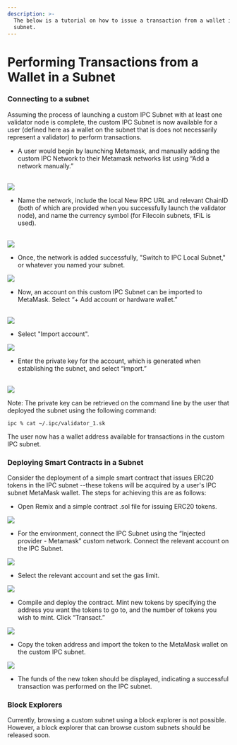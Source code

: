 ```yaml
---
description: >-
  The below is a tutorial on how to issue a transaction from a wallet in a
  subnet.
---
```


# Performing Transactions from a Wallet in a Subnet

### Connecting to a subnet

Assuming the process of launching a custom IPC Subnet with at least one validator node is complete, the custom IPC Subnet is now available for a user (defined here as a wallet on the subnet that is does not necessarily represent a validator) to perform transactions.&#x20;



* A user would begin by launching Metamask, and manually adding the custom IPC Network to their Metamask networks list using “Add a network manually.” &#x20;

\
![](https://lh7-us.googleusercontent.com/ieHnkmUDN4HDPugxp9u5niCXfbmfYBRS7j7r-ptXaplbltPrH24hbg6juhQkywLfboqMNPykw\_qsfBPOOsTYW0OS8km9JApVd5sIie4oOVPDiEH9J8DM8garYaimT0tikqXDp0ro5Mp12JuHehN4zAw)

* Name the network, include the local New RPC URL and relevant ChainID (both of which are provided when you successfully launch the validator node), and name the currency symbol (for Filecoin subnets, tFIL is used). &#x20;

\
![](https://lh7-us.googleusercontent.com/nNdSkpeWuT-a\_4nw0VyAb4SI8nmgOt2fZ5eHKXLj9B4UBW2j0g6TG0uo3G5BHLcNqR78a7NL7gAlcw9QsnpudEm7b2vrnqxDD1a2O1Ti-SrgGOBBfti6E\_da6U3U9thrKP-LUJ9aG0BFI8\_4xVg6bRE)

* Once, the network is added successfully, "Switch to IPC Local Subnet," or whatever you named your subnet.&#x20;

![](https://lh7-us.googleusercontent.com/lIs8jBuP5AmtJNVKuRg2hUp3IJ9tH1\_rSyI8TnLgH5z1gRzzrsl0IimqFqwH3oQOoe1sodRxxy\_XctYJWItilThgwFyOEh06hPKvP06q9n2NR5HtxVQJzQI7QHz2dTPZx31T60wYaAFLI6oeuFbS1Ls)

* Now, an account on this custom IPC Subnet can be imported to MetaMask.  Select “+ Add account or hardware wallet.”  &#x20;

\
![](https://lh7-us.googleusercontent.com/VgEXw2VhyuJvArbAk8h3gkJMYVvAfeZnVlScM8HWlvbjCPE6I9G8Yfm\_sEuEGjiDiRJMu1KMHj32QSJlNmLLy7WEF9toklgPs-Eph\_imTeevRgUwSQHNHGMFl4ez3pDtqwfeEgIiyElBxFufRzihNx8)

* Select "Import account". &#x20;

![](https://lh7-us.googleusercontent.com/rdc0c-ai86iKLyMRalvmfVENO00D8enHHR5tZ3xd7TT2wK9XlwfmC8wKJWgjmKbm8shV7MBwa-vRGAGu8CBAsK6aIPAxixS3zLYhJkbMKmWMbF84I4F1g3KcGL1-JRCC-VcmrL6q-PwbDOCj4\_r7iQw)

* Enter the private key for the account, which is generated when establishing the subnet, and select “import.”&#x20;

\
![](https://lh7-us.googleusercontent.com/Rn\_j2KHo3MT2BkvQV8tIsI1f2GqOup5DkqaPhgaijiQKqBmvKZT9lrKq7FnRc2n8h9WHXEvlGzHelPTfEBhOMA3n6\_YhiDK-ec7cy89\_iYWfHlDVlAqog91ewcicH6mXrKQAUXItAxwYqfLHWjpAeQ4)

Note: The private key can be retrieved on the command line by the user that deployed the subnet using the following command:&#x20;

```
ipc % cat ~/.ipc/validator_1.sk
```

The user now has a wallet address available for transactions in the custom IPC subnet.  &#x20;

### Deploying Smart Contracts in a Subnet

Consider the deployment of a simple smart contract that issues ERC20 tokens in the IPC subnet --these tokens will be acquired by a user's IPC subnet MetaMask wallet.   The steps for achieving this are as follows:&#x20;

* Open Remix and a simple contract .sol file for issuing ERC20 tokens. &#x20;

![](https://lh7-us.googleusercontent.com/U-LqFhgUHn8KefGNSFnGD3m8QHCrH\_-K8rAerxc93H5wEXpuoc4kvJdBstNsgNTddAH92q1tt1Cb4IsR3OEKoE8p5ocj0YHaX4cn4v06IUrcvXKoHKatCeL8y87dEP0OwpCV8siqgBXDMD7N9SDg62A)

* For the environment, connect the IPC Subnet using the “Injected provider - Metamask” custom network.  Connect the relevant account on the IPC Subnet.&#x20;

![](https://lh7-us.googleusercontent.com/39kI4JGa7CfV20X5xHk9AoGPvW-NZR\_95eKvaciYNwXO9v9-WBOKXqP41ZnGaKPvx9ssaBTB-jE0FUX6ikoHTXmzsTyjwvsulnE1krqV1vTd\_32a\_ZdjSpCrWKXfyYesxJGQqkGQhsYYL7blHLeMXGw)

* Select the relevant account and set the gas limit. &#x20;

![](https://lh7-us.googleusercontent.com/DlWKLXaEgbmRa3fgfZA8G2QCTPTGMOSJvVEv8Q\_g19VZS0vHkuSf02BP7I89H7uup3b5TzyW0y6lSLNpCZVBD2tV6YcdlwNELOlVJad2gvixcLP6uynxmbYaWV3ZKviVEdBwU7BD4bVLMDGYrG6E77g)

* Compile and deploy the contract.  Mint new tokens by specifying the address you want the tokens to go to, and the number of tokens you wish to mint.  Click “Transact.”

![](https://lh7-us.googleusercontent.com/XUrv2Iybr9t5MMX4jdLrRBa2wgadtwltUPz4fshnugTMoQvn4wNbnganReV8NFEk1jV9I-NQBw41MVRfU7o3UZ\_rYViza792R4jgDYnxien1FeLrT24ByTYhqtsHDDyoP1C7ujxsEwzGTgN792UtYd8)

* Copy the token address and import the token to the MetaMask wallet on the custom IPC subnet.&#x20;

![](https://lh7-us.googleusercontent.com/mkInwBaiKO8snT-n9h6KaLUTYmB--7EJz47Nm\_Z4HqvcZLX0e4b09eCtKvvCKQW8DwuQlD7BwC887eCw8YuMA2F2INPzFNY6U3mf2PZWMTWuIHjfjlDmRpGCnQjCAf84uFZe4\_LTCV-owYCNxdwRev0)

* The funds of the new token should be displayed, indicating a successful transaction was performed on the IPC subnet.

### Block Explorers

Currently, browsing a custom subnet using a block explorer is not possible.  However, a block explorer that can browse custom subnets should be released soon.   \
&#x20;
